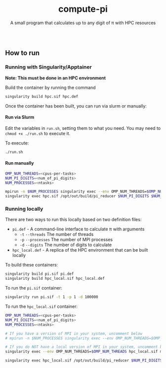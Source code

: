 <h1 align="center">
  compute-pi
</h1>
<p align="center">
A small program that calculates up to any digit of π with HPC resources
</p>

<br>
<br>

## How to run

### Running with Singularity/Apptainer

**Note: This must be done in an HPC environment**

Build the container by running the command

```sh
singularity build hpc.sif hpc.def
```

Once the container has been built, you can run via slurm or manually:

#### Run via Slurm

Edit the variables in `run.sh`, setting them to what you need. You may need to `chmod +x ./run.sh` to execute it.

To execute:

```sh
./run.sh
```

#### Run manually

```sh
OMP_NUM_THREADS=<cpus-per-tasks>
NUM_PI_DIGITS=<num_of_pi_digits>
NUM_PROCESSES=<ntasks>

mpirun -n $NUM_PROCESSES singularity exec --env OMP_NUM_THREADS=$OMP_NUM_THREADS hpc.sif /opt/out/build/pi_calculator $NUM_PI_DIGITS
singularity exec hpc.sif /opt/out/build/pi_reducer $NUM_PI_DIGITS $NUM_PROCESSES
```

### Running locally

There are two ways to run this locally based on two definition files:

* `pi.def` - A command-line interface to calculate π with arguments
  * `-t` `--threads` The number of threads
  * `-p` `--processes` The number of MPI processes
  * `-d` `--digits` The number of digits to calculate
* `hpc_local.def` - A replica of the HPC environment that can be built locally

To build these containers:

```sh
singularity build pi.sif pi.def
singularity build hpc_local.sif hpc_local.def
```

To run the `pi.sif` container:

```sh
singularity run pi.sif -t 1 -p 1 -d 100000
```

To run the `hpc_local.sif` container:

```sh
OMP_NUM_THREADS=<cpus-per-tasks>
NUM_PI_DIGITS=<num_of_pi_digits>
NUM_PROCESSES=<ntasks>

# If you have a version of MPI in your system, uncomment below
# mpirun -n $NUM_PROCESSES singularity exec --env OMP_NUM_THREADS=$OMP_NUM_THREADS hpc_local.sif /opt/out/build/pi_calculator $NUM_PI_DIGITS

# If you do NOT have a local version of MPI in your system, uncomment below
singularity exec --env OMP_NUM_THREADS=$OMP_NUM_THREADS hpc_local.sif mpirun -n $NUM_PROCESSES 

singularity exec hpc_local.sif /opt/out/build/pi_reducer $NUM_PI_DIGITS $NUM_PROCESSES
```